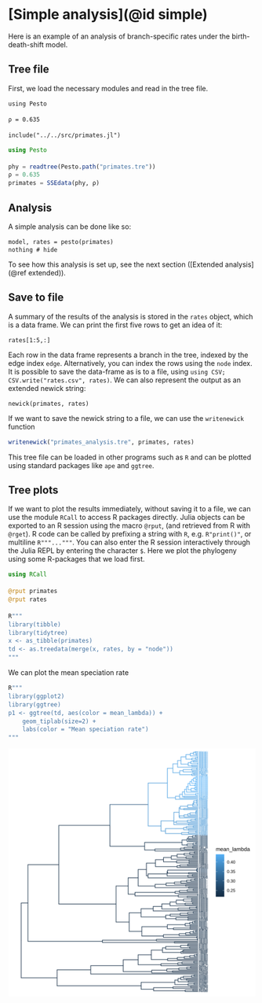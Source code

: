 # [Simple analysis](@id simple)

Here is an example of an analysis of branch-specific rates under the birth-death-shift model.

## Tree file

First, we load the necessary modules and read in the tree file.

```@setup simple
using Pesto

ρ = 0.635

include("../../src/primates.jl")
```
```julia simple
using Pesto

phy = readtree(Pesto.path("primates.tre"))
ρ = 0.635
primates = SSEdata(phy, ρ)
```

## Analysis
A simple analysis can be done like so:
```@example simple
model, rates = pesto(primates)
nothing # hide
```
To see how this analysis is set up, see the next section ([Extended analysis](@ref extended)).

## Save to file
A summary of the results of the analysis is stored in the `rates` object, which is a data frame. We can print the first five rows to get an idea of it:
```@example simple
rates[1:5,:]
```
Each row in the data frame represents a branch in the tree, indexed by the edge index `edge`. 
Alternatively, you can index the rows using the `node` index. 
It is possible to save the data-frame as is to a file, using `using CSV; CSV.write("rates.csv", rates)`. We can also represent the output as an extended newick string:
```@example simple
newick(primates, rates)
```
If we want to save the newick string to a file, we can use the `writenewick` function
```julia
writenewick("primates_analysis.tre", primates, rates)
```
This tree file can be loaded in other programs such as `R` and can be plotted using standard packages like `ape` and `ggtree`.

## Tree plots
If we want to plot the results immediately, without saving it to a file, we can use the module `RCall` to access R packages directly. Julia objects can be exported to an R session using the macro `@rput`, (and retrieved from R with `@rget`). R code can be called by prefixing a string with `R`, e.g. `R"print()"`, or multiline `R"""..."""`. You can also enter the R session interactively through the Julia REPL by entering the character `$`. Here we plot the phylogeny using some R-packages that we load first.

```julia
using RCall

@rput primates
@rput rates

R"""
library(tibble)
library(tidytree)
x <- as_tibble(primates)
td <- as.treedata(merge(x, rates, by = "node"))
"""
```

We can plot the mean speciation rate

```julia
R"""
library(ggplot2)
library(ggtree)
p1 <- ggtree(td, aes(color = mean_lambda)) +  
    geom_tiplab(size=2) +
    labs(color = "Mean speciation rate")
"""
```
![primatestree](../assets/primates_lambda.svg)